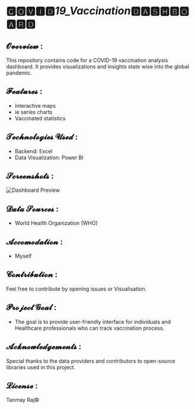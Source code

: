 # 🅲🅾🆅🅸🅳_19_Vaccination_🅳🅰🆂🅷🅱🅾🅰🆁🅳

## 𝓞𝓿𝓮𝓻𝓿𝓲𝓮𝔀 :
This repository contains code for a COVID-19 vaccination analysis dashboard. It provides visualizations and insights state wise into the global pandemic.

## 𝓕𝓮𝓪𝓽𝓾𝓻𝓮𝓼 :
- Interactive maps
- ie series charts
- Vaccinated statistics

## 𝓣𝓮𝓬𝓱𝓷𝓸𝓵𝓸𝓰𝓲𝓮𝓼 𝓤𝓼𝓮𝓭 :
- Backend: Excel
- Data Visualization: Power BI 


## 𝓢𝓬𝓻𝓮𝓮𝓷𝓼𝓱𝓸𝓽𝓼 :
![Dashboard Preview](Covid_Dashboard_Project.jpg)

## 𝓓𝓪𝓽𝓪 𝓢𝓸𝓾𝓻𝓬𝓮𝓼 :
- World Health Organization (WHO)

## 𝓐𝓬𝓬𝓸𝓶𝓸𝓭𝓪𝓽𝓲𝓸𝓷 :
- Myself
  
## 𝓒𝓸𝓷𝓽𝓻𝓲𝓫𝓾𝓽𝓲𝓸𝓷 :
Feel free to contribute by opening issues or Visualisation.

## 𝓟𝓻𝓸𝓳𝓮𝓬𝓽 𝓖𝓸𝓪𝓵 :
-  The goal is to provide user-friendly interface for individuals and Healthcare professionals who can track vaccination process.

## 𝓐𝓬𝓴𝓷𝓸𝔀𝓵𝓮𝓭𝓰𝓮𝓶𝓮𝓷𝓽𝓼 :
Special thanks to the data providers and contributors to open-source libraries used in this project.

## 𝓛𝓲𝓬𝓮𝓷𝓼𝓮   :
Tanmay Raj©
